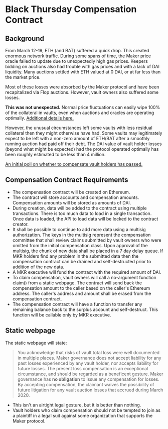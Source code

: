# Black Thursday Compensation Contract

## Background

From March 12-19, ETH (and BAT) suffered a quick drop. This created enormous network traffic. During some spans of time, the Maker price oracle failed to update due to unexpectedly high gas prices. Keepers bidding on auctions also had trouble with gas prices and with a lack of DAI liquidity. Many auctions settled with ETH valued at 0 DAI, or at far less than the market price. 

Most of these losses were absorbed by the Maker protocol and have been recapitalized via Flop auctions. However, vault owners also suffered some losses.

**This was not unexpected.** Normal price fluctuations can easily wipe 100% of the collateral in vaults, even when auctions and oracles are operating optimally. [Additional details here.](https://blog.makerdao.com/the-market-collapse-of-march-12-2020-how-it-impacted-makerdao/)

However, the unusual circumstances left some vaults with less residual collateral then they might otherwise have had. Some vaults may legitimately expect to be left with a non-zero amount of ETH/BAT after a smoothly running auction had paid off their debt. The DAI value of vault holder losses (beyond what might be expected) had the protocol operated optimally has been roughly estimated to be less than 4 million.

[An initial poll on whether to compensate vault holders has passed.](https://vote.makerdao.com/polling-proposal/qmwfvvguaf8rz8xwgv2cqnzzt9t5h6epzh17qmk2ue99y4)

## Compensation Contract Requirements

- The compensation contract will be created on Ethereum.
- The contract will store accounts and compensation amounts. Compensation amounts will be stored as amounts of DAI.
- During creation, data will be added to the contract using multiple transactions. There is too much data to load in a single transaction. Once data is loaded, the API to load data will be locked to the contract creator.
- It shall be possible to continue to add more data using a multisig authorization. The keys in the multisig represent the compensation committee that shall review claims submitted by vault owners who were omitted from the initial compensation class. Upon approval of the multisig, the chunk of new data shall be placed in a 7 day delay queue. If MKR holders find any problem in the submitted data then the compensation contract can be drained and self-destructed prior to addition of the new data.
- A MKR executive will fund the contract with the required amount of DAI.
- To claim compensation, vault owners will call a no-argument function claim() from a static webpage. The contract will send back the compensation amount to the caller based on the caller's Ethereum address. The caller's address and amount shall be erased from the compensation contract.
- The compensation contract will have a function to transfer any remaining balance back to the surplus account and self-destruct. This function will be callable only by MKR executive.

## Static webpage

The static webpage will state:

> You acknowledge that risks of vault total loss were well documented in multiple places. Maker governance does not accept liability for any past losses experienced by any vault holder, nor accepts liability for future losses.
> The present loss compensation is an exceptional circumstance, and should be regarded as a beneficent gesture. Maker governance has **no obligation** to issue any compensation for losses.
> By accepting compensation, the claimant waives the possibility of future litigation for any vault auction losses that accrued during March 2020.

- This isn't an airtight legal gesture, but it is better than nothing.
- Vault holders who claim compensation should not be tempted to join as a plaintiff in a legal suit against some organization that supports the Maker protocol.
